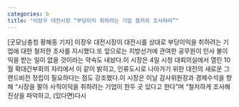 ```yaml
---
categories: b
title: "이장우 대전시장 “부당이익 취하려는 기업 철저히 조사하라”"
---
```

[굿모닝충청 황해동 기자] 이장우 대전시장이 대전시를 상대로 부당이익을 취하려는 기업에 대한 철저한 조사를 지시했다.또 앞으로는 지방선거에 관여한 공무원이 인사 불이익을 받는 일이 없을 것이라는 약속도 내놨다.이 시장은 4일 시청 대회의실에서 열린 10월 확대간부회의 자리에서 이 같이 밝히고, 인류도시로 나아가기 위한 대전의 새로운 그랜드비전 정립이 필요하다는 점도 강조했다.이 시장은 이날 감사위원장과 경제수석을 향해 “시장을 팔아 사적이익을 취하려는 기업이 한두 곳 있다고 한다”며 “철저하게 조사해 진상을 파악하고, (있다면)다시